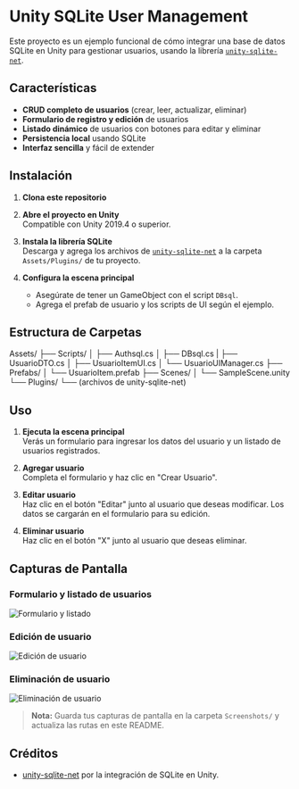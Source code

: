 ﻿# Unity SQLite User Management

Este proyecto es un ejemplo funcional de cómo integrar una base de datos SQLite en Unity para gestionar usuarios, usando la librería [`unity-sqlite-net`](https://github.com/gilzoide/unity-sqlite-net).

## Características

- **CRUD completo de usuarios** (crear, leer, actualizar, eliminar)
- **Formulario de registro y edición** de usuarios
- **Listado dinámico** de usuarios con botones para editar y eliminar
- **Persistencia local** usando SQLite
- **Interfaz sencilla** y fácil de extender

## Instalación

1. **Clona este repositorio**  

2. **Abre el proyecto en Unity**  
   Compatible con Unity 2019.4 o superior.

3. **Instala la librería SQLite**  
   Descarga y agrega los archivos de [`unity-sqlite-net`](https://github.com/gilzoide/unity-sqlite-net) a la carpeta `Assets/Plugins/` de tu proyecto.

4. **Configura la escena principal**  
   - Asegúrate de tener un GameObject con el script `DBsql`.
   - Agrega el prefab de usuario y los scripts de UI según el ejemplo.

## Estructura de Carpetas
Assets/ 
├── Scripts/ 
│   ├── Authsql.cs 
│   ├── DBsql.cs 
|	├── UsuarioDTO.cs 
│   ├── UsuarioItemUI.cs
│   └── UsuarioUIManager.cs 
├── Prefabs/ 
│   └── UsuarioItem.prefab 
├── Scenes/ 
│   └── SampleScene.unity 
└── Plugins/ 
└── (archivos de unity-sqlite-net)


## Uso

1. **Ejecuta la escena principal**  
   Verás un formulario para ingresar los datos del usuario y un listado de usuarios registrados.

2. **Agregar usuario**  
   Completa el formulario y haz clic en "Crear Usuario".

3. **Editar usuario**  
   Haz clic en el botón "Editar" junto al usuario que deseas modificar. Los datos se cargarán en el formulario para su edición.

4. **Eliminar usuario**  
   Haz clic en el botón "X" junto al usuario que deseas eliminar.

## Capturas de Pantalla

### Formulario y listado de usuarios

![Formulario y listado](Screenshots/formulario-listado.png)

### Edición de usuario

![Edición de usuario](Screenshots/editar-usuario.png)

### Eliminación de usuario

![Eliminación de usuario](Screenshots/eliminar-usuario.png)

> **Nota:** Guarda tus capturas de pantalla en la carpeta `Screenshots/` y actualiza las rutas en este README.

## Créditos

- [unity-sqlite-net](https://github.com/gilzoide/unity-sqlite-net) por la integración de SQLite en Unity.

